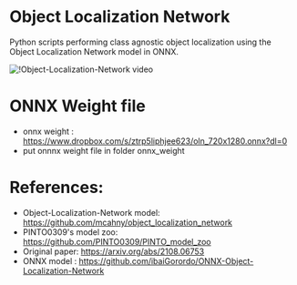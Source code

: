 # Object Localization Network
 Python scripts performing class agnostic object localization using the Object Localization Network model in ONNX.


![!Object-Localization-Network video](https:/ONNX-Object-Localization-Network/blob/main/doc/img/oln_box.gif)
  
# ONNX Weight file 
* onnx weight : https://www.dropbox.com/s/ztrp5liphjee623/oln_720x1280.onnx?dl=0
* put onnnx weight file in folder onnx_weight

# References:
* Object-Localization-Network model: https://github.com/mcahny/object_localization_network
* PINTO0309's model zoo: https://github.com/PINTO0309/PINTO_model_zoo
* Original paper: https://arxiv.org/abs/2108.06753
* ONNX model  : https://github.com/ibaiGorordo/ONNX-Object-Localization-Network
